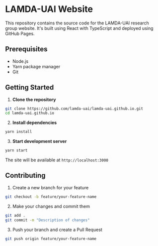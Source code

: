 # LAMDA-UAI Website

This repository contains the source code for the LAMDA-UAI research group website. It's built using React with TypeScript and deployed using GitHub Pages.

## Prerequisites

- Node.js 
- Yarn package manager
- Git

## Getting Started

1. **Clone the repository**
```bash
git clone https://github.com/lamda-uai/lamda-uai.github.io.git
cd lamda-uai.github.io
```

2. **Install dependencies**
```bash
yarn install
```

3. **Start development server**
```bash
yarn start
```

The site will be available at `http://localhost:3000`


## Contributing

1. Create a new branch for your feature
```bash
git checkout -b feature/your-feature-name
```

2. Make your changes and commit them
```bash
git add .
git commit -m "Description of changes"
```

3. Push your branch and create a Pull Request
```bash
git push origin feature/your-feature-name
```

